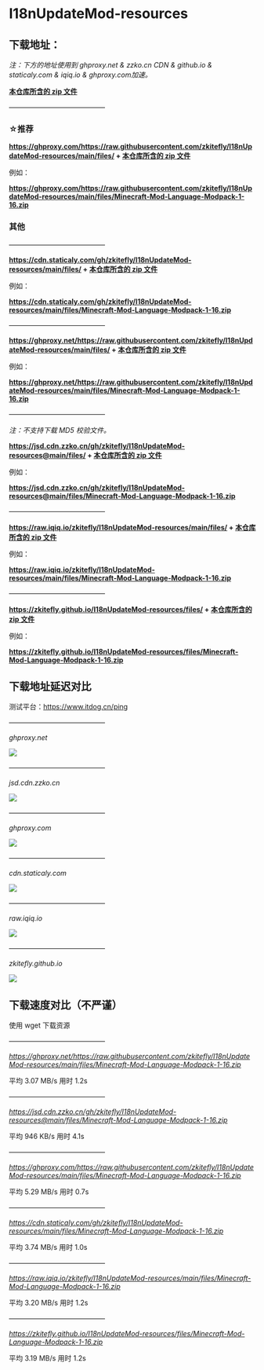 # I18nUpdateMod-resources

## 下载地址：

*注：下方的地址使用到 ghproxy.net & zzko.cn CDN & github.io & staticaly.com & iqiq.io & ghproxy.com加速。*

[**本仓库所含的 zip 文件**](/files)

——————————————

### **☆推荐**

**https://ghproxy.com/https://raw.githubusercontent.com/zkitefly/I18nUpdateMod-resources/main/files/ + [本仓库所含的 zip 文件](/files)**

例如：

**https://ghproxy.com/https://raw.githubusercontent.com/zkitefly/I18nUpdateMod-resources/main/files/Minecraft-Mod-Language-Modpack-1-16.zip**

### 其他

——————————————

**https://cdn.staticaly.com/gh/zkitefly/I18nUpdateMod-resources/main/files/ + [本仓库所含的 zip 文件](/files)**

例如：

**https://cdn.staticaly.com/gh/zkitefly/I18nUpdateMod-resources/main/files/Minecraft-Mod-Language-Modpack-1-16.zip**

——————————————

**https://ghproxy.net/https://raw.githubusercontent.com/zkitefly/I18nUpdateMod-resources/main/files/ + [本仓库所含的 zip 文件](/files)**

例如：

**https://ghproxy.net/https://raw.githubusercontent.com/zkitefly/I18nUpdateMod-resources/main/files/Minecraft-Mod-Language-Modpack-1-16.zip**

——————————————

*注：不支持下载 MD5 校验文件。*

**https://jsd.cdn.zzko.cn/gh/zkitefly/I18nUpdateMod-resources@main/files/ + [本仓库所含的 zip 文件](/files)**

例如：

**https://jsd.cdn.zzko.cn/gh/zkitefly/I18nUpdateMod-resources@main/files/Minecraft-Mod-Language-Modpack-1-16.zip**

——————————————

**https://raw.iqiq.io/zkitefly/I18nUpdateMod-resources/main/files/ + [本仓库所含的 zip 文件](/files)**

例如：

**https://raw.iqiq.io/zkitefly/I18nUpdateMod-resources/main/files/Minecraft-Mod-Language-Modpack-1-16.zip**

——————————————

**https://zkitefly.github.io/I18nUpdateMod-resources/files/ + [本仓库所含的 zip 文件](/files)**

例如：

**https://zkitefly.github.io/I18nUpdateMod-resources/files/Minecraft-Mod-Language-Modpack-1-16.zip**

## 下载地址延迟对比

测试平台：https://www.itdog.cn/ping

——————————————

*ghproxy.net*

![](https://api.onedrive.com/v1.0/shares/s!AiSrzi-vYVoBhBfGgBYvyIKlmsh2/root/content)

——————————————

*jsd.cdn.zzko.cn*

![](https://api.onedrive.com/v1.0/shares/s!AiSrzi-vYVoBhBYPE8Vkj0_808li/root/content)

——————————————

*ghproxy.com*

![](https://api.onedrive.com/v1.0/shares/s!AiSrzi-vYVoBhB4PrXvES6IJLgNL/root/content)

——————————————

*cdn.staticaly.com*

![](https://api.onedrive.com/v1.0/shares/s!AiSrzi-vYVoBhBnZCrGnVEtWZNGI/root/content)

——————————————

*raw.iqiq.io*

![](https://api.onedrive.com/v1.0/shares/s!AiSrzi-vYVoBhBpHjcL4KgiauPcu/root/content)

——————————————

*zkitefly.github.io*

![](https://api.onedrive.com/v1.0/shares/s!AiSrzi-vYVoBhBg5NCtPz0AUtn7l/root/content)

## 下载速度对比（不严谨）

使用 wget 下载资源

——————————————

*https://ghproxy.net/https://raw.githubusercontent.com/zkitefly/I18nUpdateMod-resources/main/files/Minecraft-Mod-Language-Modpack-1-16.zip*

平均 3.07 MB/s  用时 1.2s

——————————————

*https://jsd.cdn.zzko.cn/gh/zkitefly/I18nUpdateMod-resources@main/files/Minecraft-Mod-Language-Modpack-1-16.zip*

平均 946 KB/s  用时 4.1s

——————————————

*https://ghproxy.com/https://raw.githubusercontent.com/zkitefly/I18nUpdateMod-resources/main/files/Minecraft-Mod-Language-Modpack-1-16.zip*

平均 5.29 MB/s 用时 0.7s

——————————————

*https://cdn.staticaly.com/gh/zkitefly/I18nUpdateMod-resources/main/files/Minecraft-Mod-Language-Modpack-1-16.zip*

平均 3.74 MB/s  用时 1.0s

——————————————

*https://raw.iqiq.io/zkitefly/I18nUpdateMod-resources/main/files/Minecraft-Mod-Language-Modpack-1-16.zip*

平均 3.20 MB/s  用时 1.2s

——————————————

*https://zkitefly.github.io/I18nUpdateMod-resources/files/Minecraft-Mod-Language-Modpack-1-16.zip*

平均 3.19 MB/s  用时 1.2s